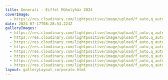 ```yaml
---
title: Generali - Eiffel Műhelyház 2024
coverImage:
  - https://res.cloudinary.com/lightpositive/image/upload/f_auto,q_auto/v1719779862/uploads/Generali%20Eiffel%20M%C5%B1helyh%C3%A1z%202024/IMG_9704.jpg
date: 2024-07-17T08:28:53.224Z
galleryImages:
  - https://res.cloudinary.com/lightpositive/image/upload/f_auto,q_auto/v1719779867/uploads/Generali%20Eiffel%20M%C5%B1helyh%C3%A1z%202024/IMG_9722.jpg
  - https://res.cloudinary.com/lightpositive/image/upload/f_auto,q_auto/v1719779865/uploads/Generali%20Eiffel%20M%C5%B1helyh%C3%A1z%202024/IMG_9779.jpg
  - https://res.cloudinary.com/lightpositive/image/upload/f_auto,q_auto/v1719779865/uploads/Generali%20Eiffel%20M%C5%B1helyh%C3%A1z%202024/IMG_9685.jpg
  - https://res.cloudinary.com/lightpositive/image/upload/f_auto,q_auto/v1719779862/uploads/Generali%20Eiffel%20M%C5%B1helyh%C3%A1z%202024/IMG_9738.jpg
  - https://res.cloudinary.com/lightpositive/image/upload/f_auto,q_auto/v1719779862/uploads/Generali%20Eiffel%20M%C5%B1helyh%C3%A1z%202024/IMG_9704.jpg
  - https://res.cloudinary.com/lightpositive/image/upload/f_auto,q_auto/v1719779859/uploads/Generali%20Eiffel%20M%C5%B1helyh%C3%A1z%202024/IMG_9673.jpg
  - https://res.cloudinary.com/lightpositive/image/upload/f_auto,q_auto/v1719779857/uploads/Generali%20Eiffel%20M%C5%B1helyh%C3%A1z%202024/IMG_9652.jpg
  - https://res.cloudinary.com/lightpositive/image/upload/f_auto,q_auto/v1719779857/uploads/Generali%20Eiffel%20M%C5%B1helyh%C3%A1z%202024/IMG_9690.jpg
layout: galleryLayout_corporate.html
---
```

